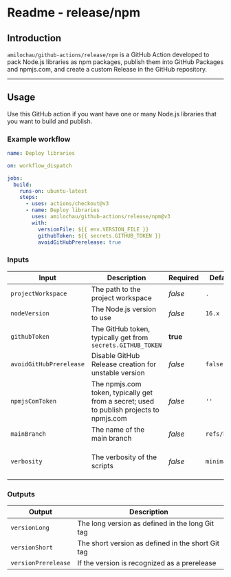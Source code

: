 # Readme - release/npm

## Introduction

`amilochau/github-actions/release/npm` is a GitHub Action developed to pack Node.js libraries as npm packages, publish them into GitHub Packages and npmjs.com, and create a custom Release in the GitHub repository.

---

## Usage

Use this GitHub action if you want have one or many Node.js libraries that you want to build and publish.

### Example workflow

```yaml
name: Deploy libraries

on: workflow_dispatch

jobs:
  build:
    runs-on: ubuntu-latest
    steps:
      - uses: actions/checkout@v3
      - name: Deploy libraries
        uses: amilochau/github-actions/release/npm@v3
        with:
          versionFile: ${{ env.VERSION_FILE }}
          githubToken: ${{ secrets.GITHUB_TOKEN }}
          avoidGitHubPrerelease: true
```

### Inputs

| Input | Description | Required | Default value | Comment |
| ----- | ----------- | -------- | ------------- | ------- |
| `projectWorkspace` | The path to the project workspace | *false* | `.` |
| `nodeVersion` | The Node.js version to use | *false* | `16.x` |
| `githubToken` | The GitHub token, typically get from `secrets.GITHUB_TOKEN` | **true** |
| `avoidGitHubPrerelease` | Disable GitHub Release creation for unstable version | *false* | `false` |
| `npmjsComToken` |  The npmjs.com token, typically get from a secret; used to publish projects to npmjs.com | *false* | `''` |
| `mainBranch` | The name of the main branch | *false* | `refs/heads/main` |
| `verbosity` | The verbosity of the scripts | *false* | `minimal` | Set to `minimal`, `normal` or `detailed` |

### Outputs

| Output | Description |
| ------ | ----------- |
| `versionLong` | The long version as defined in the long Git tag |
| `versionShort` | The short version as defined in the short Git tag |
| `versionPrerelease` | If the version is recognized as a prerelease |

